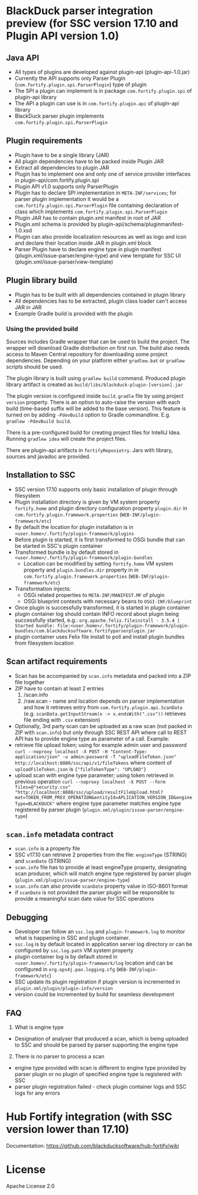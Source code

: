 # BlackDuck parser integration preview (for SSC version 17.10 and Plugin API version 1.0)

## Java API
- All types of plugins are developed against plugin-api (plugin-api-1.0.jar)
- Currently the API supports only Parser Plugin (`com.fortify.plugin.spi.ParserPlugin`) type of plugin
- The SPI a plugin can implement is in package `com.fortify.plugin.spi` of plugin-api library
- The API a plugin can use is in `com.fortify.plugin.api` of plugin-api library
- BlackDuck parser plugin implements `com.fortify.plugin.spi.ParserPlugin`

## Plugin requirements
- Plugin have to be a single library (JAR)
- All plugin dependencies have to be packed inside Plugin JAR
 - Extract all dependencies to plugin JAR
- Plugin has to implement one and only one of service provider interfaces in plugin-api/com.fortify.plugin.spi
 - Plugin API v1.0 supports only ParserPlugin
 - Plugin has to declare SPI implementation in `META-INF/services`; for parser plugin implementation it would be a `com.fortify.plugin.spi.ParserPlugin` file containing declaration of class which implements `com.fortify.plugin.spi.ParserPlugin`
- Plugin JAR has to contain plugin.xml manifest in root of JAR
 - Plugin.xml schema is provided by plugin-api/schema/pluginmanifest-1.0.xsd
- Plugin can also provide localization resources as well as logo and icon and declare their location inside JAR in plugin.xml <resources> block
- Parser Plugin have to declare engine type in plugin manifest (plugin.xml/issue-parser/engine-type) and view template for SSC UI (plugin.xml/issue-parser/view-template)

## Plugin library build
- Plugin has to be built with all dependencies contained in plugin library
 - All dependencies has to be extracted, plugin class loader can't access JAR in JAR
- Example Gradle build is provided with the plugin

### Using the provided build

Sources includes Gradle wrapper that can be used to build the project. The wrapper will download Gradle distribution
on first run. The build also needs access to Maven Central repository for downloading some project dependencies.
Depending on your platform either `gradlew.bat` or `gradlew` scripts should be used.

The plugin library is built using `gradlew build` command. Produced plugin library artifact is created as
`build/libs/blackduck-plugin-[version].jar`

The plugin version is configured inside `build.gradle` file by using project `version` property. There is an option
to auto-raise the version with each build (time-based suffix will be added to the base version). This feature is
turned on by adding `-PdevBuild` option to Gradle commandline. E.g. `gradlew -PdevBuild build`.

There is a pre-configured build for creating project files for IntelliJ Idea. Running `gradlew idea` will create
the project files.

There are plugin-api artifacts in `fortifyReposiotry`. Jars with library, sources and javadoc are provided.

## Installation to SSC
- SSC version 17.10 supports only basic installation of plugin through filesystem
- Plugin installation directory is given by VM system property `fortify.home` and plugin directory configuration property `plugin.dir` in `com.fortify.plugin.framework.properties` (`WEB-INF/plugin-framework/etc`)
 - By default the location for plugin installation is in `<user.home>/.fortify/plugin-framework/plugins`
- Before plugin is started, it is first transformed to OSGi bundle that can be started in SSC's plugin container
 - Transformed bundle is by default stored in `<user.home>/.fortify/plugin-framework/plugin-bundles`
    - Location can be modified by setting `fortify.home` VM system property and `plugin.bundles.dir` property in in `com.fortify.plugin.framework.properties` (`WEB-INF/plugin-framework/etc`)
 - Transformation injects:
    - OSGi related properties to `META-INF/MANIFEST.MF` of plugin
    - OSGi blueprint contexts with necessary beans to `OSGI-INF/blueprint`
- Once plugin is successfully transformed, it is started in plugin container
- plugin container log should contain INFO record about plugin being successfully started, e.g.:
`org.apache.felix.fileinstall - 3.5.4 | Started bundle: file:<user.home>/.fortify/plugin-framework/plugin-bundles/com.blackducksoftware.fortifyparserplugin.jar`
 - plugin container uses Felix file install to poll and install plugin bundles from filesystem location

## Scan artifact requirements
- Scan has be accompanied by `scan.info` metadata and packed into a ZIP file together
 - ZIP have to contain at least 2 entries
    1. /scan.info
    2. /raw.scan - name and location depends on parser implementation and how it retrieves entry from `com.fortify.plugin.api.ScanData` (e.g. `scanData.getInputStream(x -> x.endsWith(".csv"))` retrieves file ending with `.csv` extension)
- Optionally, 3rd party scan can be uploaded as a raw scan (not packed in ZIP with `scan.info`) but only through SSC REST API where call to REST API has to provide engine type as parameter of a call. Example:
 - retrieve file upload token; using for example admin user and password `curl --noproxy localhost -X POST -H "Content-Type: application/json" -u admin:password -T "uploadFileToken.json" http://localhost:8080/ssc/api/v1/fileTokens` where content of `uploadFileToken.json` is `{"fileTokenType": "UPLOAD"}`
 - upload scan with engine type parameter; using token retrieved in previous operation `curl --noproxy localhost -X POST --form files=@"security.csv" "http://localhost:8080/ssc/upload/resultFileUpload.html?mat=TOKEN_FROM_PREV_OPERATION&entityId=APLICATION_VERSION_ID&engineType=BLACKDUCK"` where engine type parameter matches engine type registered by parser plugin (`plugin.xml/plugin/issue-parser/engine-type`)

## `scan.info` metadata contract
- `scan.info` is a property file
 - SSC v17.10 can retrieve 2 properties from the file: `engineType` (STRING) and `scanDate` (STRING)
- `scan.info` file has to provide at least engineType property, designating scan producer, which will match engine type registered by parser plugin (`plugin.xml/plugin/issue-parser/engine-type`)
- `scan.info` can also provide `scanDate` property value in ISO-8601 format
 - if `scanDate` is not provided the parser plugin will be responsible to provide a meaningful scan date value for SSC operations


## Debugging
- Developer can follow an `ssc.log` and `plugin-framework.log` to monitor what is happening in SSC and plugin container.
 - `ssc.log` is by default located in application server log directory or can be configured by `ssc.log.path` VM system property
 - plugin container log is by default stored in `<user.home>/.fortify/plugin-framework/log` location and can be configured in `org.ops4j.pax.logging.cfg` (`WEB-INF/plugin-framework/etc`)
- SSC update its plugin registration if plugin version is incremented in `plugin.xml/plugin/plugin-info/version`
 - version could be incremented by build for seamless development

## FAQ
1. What is engine type
 - Designation of analyser that produced a scan, which is being uploaded to SSC and should be parsed by parser supporting the engine type
2. There is no parser to process a scan
 - engine type provided with scan is different to engine type provided by parser plugin or no plugin of specified engine type is registered with SSC
 - parser plugin registration failed - check plugin container logs and SSC logs for any errors



# Hub Fortify integration (with SSC version lower than 17.10)

Documentation: https://github.com/blackducksoftware/hub-fortify/wiki

# License

Apache License 2.0
